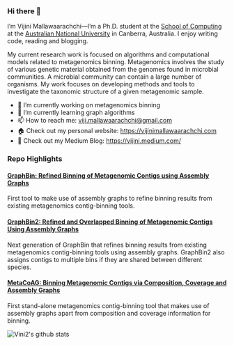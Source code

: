 ### Hi there 👋

I’m Vijini Mallawaarachchi—I’m a Ph.D. student at the [School of Computing](https://cs.anu.edu.au/) at the [Australian National University](https://www.anu.edu.au/) in Canberra, Australia. I enjoy writing code, reading and blogging.

My current research work is focused on algorithms and computational models related to metagenomics binning. Metagenomics involves the study of various genetic material obtained from the genomes found in microbial communities. A microbial community can contain a large number of organisms. My work focuses on developing methods and tools to investigate the taxonomic structure of a given metagenomic sample.

- 🔭 I’m currently working on metagenomics binning
- 🌱 I’m currently learning graph algorithms
- 📫 How to reach me: viji.mallawaarachchi@gmail.com
- 🏠 Check out my personal website: https://vijinimallawaarachchi.com
- 📝 Check out my Medium Blog: https://vijini.medium.com/

### Repo Highlights

#### [GraphBin: Refined Binning of Metagenomic Contigs using Assembly Graphs](https://github.com/Vini2/GraphBin)
First tool to make use of assembly graphs to refine binning results from existing metagenomics contig-binning tools.

#### [GraphBin2: Refined and Overlapped Binning of Metagenomic Contigs Using Assembly Graphs](https://github.com/Vini2/GraphBin2)
Next generation of GraphBin that refines binning results from existing metagenomics contig-binning tools using assembly graphs. GraphBin2 also assigns contigs to multiple bins if they are shared between different species.

#### [MetaCoAG: Binning Metagenomic Contigs via Composition, Coverage and Assembly Graphs](https://github.com/Vini2/MetaCoAG)
First stand-alone metagenomics contig-binning tool that makes use of assembly graphs apart from composition and coverage information for binning.

![Vini2's github stats](https://github-readme-stats.vercel.app/api?username=Vini2&show_icons=true&theme=buefy)

<!--
**Vini2/Vini2** is a ✨ _special_ ✨ repository because its `README.md` (this file) appears on your GitHub profile.

Here are some ideas to get you started:

-->

